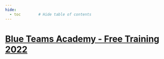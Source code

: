 ```yaml
---
hide:
  - toc        # Hide table of contents
---
```


# <a href='https://www.blueteamsacademy.com' target="blank">Blue Teams Academy - Free Training 2022</a>